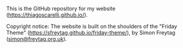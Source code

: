 This is the GitHub repository for my website (https://thiagoscarelli.github.io/).

Copyright notice: The website is built on the shoulders of the "Friday Theme" (https://sfreytag.github.io/friday-theme/), by Simon Freytag (simon@freytag.org.uk).
